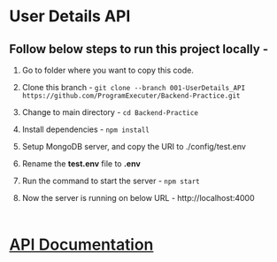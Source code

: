 <h1>User Details API</h1>

<h2>Follow below steps to run this project locally -</h2>

1. Go to folder where you want to copy this code.

2. Clone this branch -
   `git clone --branch 001-UserDetails_API https://github.com/ProgramExecuter/Backend-Practice.git`

3. Change to main directory -
   `cd Backend-Practice`

4. Install dependencies -
   `npm install`

5. Setup MongoDB server, and copy the URI to ./config/test.env

6. Rename the <b>test.env</b> file to <b>.env</b>

7. Run the command to start the server -
   `npm start`

8. Now the server is running on below URL -
   http://localhost:4000

<br/>

<p style="font-size:1.75rem; font-weight: 600; text-decoration: underline"><a href="https://documenter.getpostman.com/view/12803747/2s8Z6vaErk">API Documentation</a></p>
